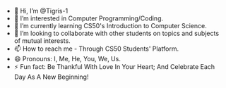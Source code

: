 - 👋 Hi, I’m @Tigris-1
- 👀 I’m interested in Computer Programming/Coding.
- 🌱 I’m currently learning CS50's Introduction to Computer Science.
- 💞️ I’m looking to collaborate with other students on topics and subjects of mutual interests.
- 📫 How to reach me - Through CS50 Students' Platform.
- 😄 Pronouns: I, Me, He, You, We, Us.
- ⚡ Fun fact: Be Thankful With Love In Your Heart; And Celebrate Each Day As A New Beginning! 

<!---
Tigris-1/Tigris-1 is a ✨ special ✨ repository because its `README.md` (this file) appears on your GitHub profile.
You can click the Preview link to take a look at your changes.
--->
